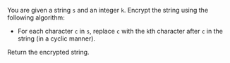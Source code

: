 You are given a string `s` and an integer `k`. Encrypt the string using the following algorithm:

- For each character `c` in `s`, replace `c` with the `k`th character after `c` in the string (in a cyclic manner).

Return the encrypted string.